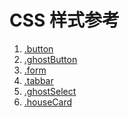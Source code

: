 CSS 样式参考
==================

1. [.button](./section-1.html)
2. [.ghostButton](./section-2.html)
3. [.form](./section-3.html)
4. [.tabbar](./section-4.html)
5. [.ghostSelect](./section-5.html)
6. [.houseCard](./section-6.html)
